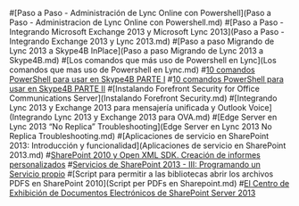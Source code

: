 #[Paso a Paso - Administración de Lync Online con Powershell](Paso a Paso - Administracion de Lync Online con Powershell.md)
#[Paso a Paso - Integrando Microsoft Exchange 2013 y Microsoft Lync 2013](Paso a Paso - Integrando Exchange 2013 y Lync 2013.md)
#[Paso a paso Migrando de Lync 2013 a Skype4B InPlace](Paso a paso Migrando de Lync 2013 a Skype4B.md)
#[Los comandos que más uso de Powershell en Lync](Los comandos que mas uso de Powershell en Lync.md)
#[10 comandos PowerShell para usar en Skype4B PARTE I](10-comandos-PowerShell-para-Skype4B-PARTE1.md)
#[10 comandos PowerShell para usar en Skype4B PARTE II](10-comandos-PowerShell-para-Skype4B-PARTE2.md)
#[Instalando Forefront Security for Office Communications Server](Instalando Forefront Security.md)
#[Integrando Lync 2013 y Exchange 2013 para mensajería unificada y Outlook Voice](Integrando Lync 2013 y Exchange 2013 para OVA.md)
#[Edge Server en Lync 2013 “No Replica” Troubleshooting](Edge Server en Lync 2013 No Replica Troubleshooting.md)
#[Aplicaciones de servicio en SharePoint 2013: Introducción y funcionalidad](Aplicaciones de servicio en SharePoint 2013.md)
#[SharePoint 2010 y Open XML SDK. Creación de informes personalizados](SharePoint_OpenXML.md)
#[Servicios de SharePoint 2013 - III: Programando un Servicio propio](Servicios-de-SharePoint-2013.md)
#[Script para permitir a las bibliotecas abrir los archivos PDFS en SharePoint 2010](Script per PDFs en Sharepoint.md)
#[El Centro de Exhibición de Documentos Electrónicos de SharePoint Server 2013](DiscoveryCenterSharePoint2013.md)
